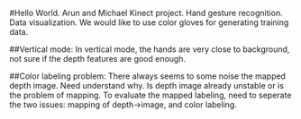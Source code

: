 #Hello World.
Arun and Michael
Kinect project. Hand gesture recognition. Data visualization. We would like to use color gloves for generating training data.

##Vertical mode:
  In vertical mode, the hands are very close to background, not sure if the depth features are good enough.

##Color labeling problem:
  There always seems to some noise the mapped depth image. Need understand why. Is depth image already unstable or is the problem of mapping.
  To evaluate the mapped labeling, need to seperate the two issues: mapping of depth->image, and color labeling.
   
